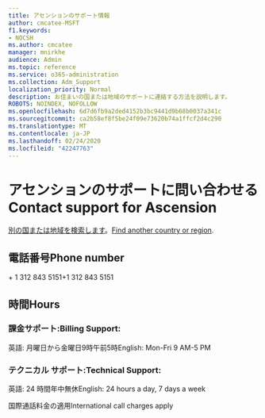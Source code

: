 ```yaml
---
title: アセンションのサポート情報
author: cmcatee-MSFT
f1.keywords:
- NOCSH
ms.author: cmcatee
manager: mnirkhe
audience: Admin
ms.topic: reference
ms.service: o365-administration
ms.collection: Adm_Support
localization_priority: Normal
description: お住まいの国または地域のサポートに連絡する方法を説明します。
ROBOTS: NOINDEX, NOFOLLOW
ms.openlocfilehash: 6d7d6fb9a2ded4152b3bc9441d9b68b0037a341c
ms.sourcegitcommit: ca2b58ef8f5be24f09e73620b74a1ffcf2d4c290
ms.translationtype: MT
ms.contentlocale: ja-JP
ms.lasthandoff: 02/24/2020
ms.locfileid: "42247763"
---
```

# <a name="contact-support-for-ascension"></a><span data-ttu-id="e802b-103">アセンションのサポートに問い合わせる</span><span class="sxs-lookup"><span data-stu-id="e802b-103">Contact support for Ascension</span></span>

<span data-ttu-id="e802b-104">[別の国または地域を検索します](../contact-support-for-business-products.md)。</span><span class="sxs-lookup"><span data-stu-id="e802b-104">[Find another country or region](../contact-support-for-business-products.md).</span></span>

## <a name="phone-number"></a><span data-ttu-id="e802b-105">電話番号</span><span class="sxs-lookup"><span data-stu-id="e802b-105">Phone number</span></span>
<span data-ttu-id="e802b-106">+ 1 312 843 5151</span><span class="sxs-lookup"><span data-stu-id="e802b-106">+1 312 843 5151</span></span>

## <a name="hours"></a><span data-ttu-id="e802b-107">時間</span><span class="sxs-lookup"><span data-stu-id="e802b-107">Hours</span></span>
### <a name="billing-support"></a><span data-ttu-id="e802b-108">課金サポート:</span><span class="sxs-lookup"><span data-stu-id="e802b-108">Billing Support:</span></span>

<span data-ttu-id="e802b-109">英語: 月曜日から金曜日9時午前5時</span><span class="sxs-lookup"><span data-stu-id="e802b-109">English: Mon-Fri 9 AM-5 PM</span></span>

### <a name="technical-support"></a><span data-ttu-id="e802b-110">テクニカル サポート:</span><span class="sxs-lookup"><span data-stu-id="e802b-110">Technical Support:</span></span>

<span data-ttu-id="e802b-111">英語: 24 時間年中無休</span><span class="sxs-lookup"><span data-stu-id="e802b-111">English: 24 hours a day, 7 days a week</span></span>

<span data-ttu-id="e802b-112">国際通話料金の適用</span><span class="sxs-lookup"><span data-stu-id="e802b-112">International call charges apply</span></span>